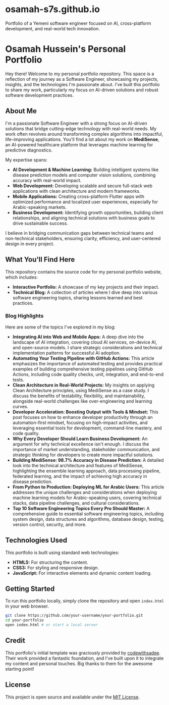 # osamah-s7s.github.io
Portfolio of a Yemeni software engineer focused on AI, cross-platform development, and real-world tech innovation.
# Osamah Hussein's Personal Portfolio

Hey there! Welcome to my personal portfolio repository. This space is a reflection of my journey as a Software Engineer, showcasing my projects, insights, and the technologies I'm passionate about. I've built this portfolio to share my work, particularly my focus on AI-driven solutions and robust software development practices.

## About Me

I'm a passionate Software Engineer with a strong focus on AI-driven solutions that bridge cutting-edge technology with real-world needs. My work often revolves around transforming complex algorithms into impactful, life-improving applications. You'll find a lot about my work on **MediSense**, an AI-powered healthcare platform that leverages machine learning for predictive diagnostics.

My expertise spans:

*   **AI Development & Machine Learning:** Building intelligent systems like disease prediction models and computer vision solutions, combining accuracy with real-world impact.
*   **Web Development:** Developing scalable and secure full-stack web applications with clean architecture and modern frameworks.
*   **Mobile Applications:** Creating cross-platform Flutter apps with optimized performance and localized user experiences, especially for Arabic-speaking markets.
*   **Business Development:** Identifying growth opportunities, building client relationships, and aligning technical solutions with business goals to drive sustainable success.

I believe in bridging communication gaps between technical teams and non-technical stakeholders, ensuring clarity, efficiency, and user-centered design in every project.

## What You'll Find Here

This repository contains the source code for my personal portfolio website, which includes:

*   **Interactive Portfolio:** A showcase of my key projects and their impact.
*   **Technical Blog:** A collection of articles where I dive deep into various software engineering topics, sharing lessons learned and best practices.

### Blog Highlights

Here are some of the topics I've explored in my blog:

*   **Integrating AI into Web and Mobile Apps:** A deep dive into the landscape of AI integration, covering cloud AI services, on-device AI, and open-source models. I share strategic considerations and technical implementation patterns for successful AI adoption.
*   **Automating Your Testing Pipeline with GitHub Actions:** This article emphasizes the importance of automated testing and provides practical examples of building comprehensive testing pipelines using GitHub Actions, including code quality checks, unit, integration, and end-to-end tests.
*   **Clean Architecture in Real-World Projects:** My insights on applying Clean Architecture principles, using MediSense as a case study. I discuss the benefits of testability, flexibility, and maintainability, alongside real-world challenges like over-engineering and learning curves.
*   **Developer Acceleration: Boosting Output with Tools & Mindset:** This post focuses on how to enhance developer productivity through an automation-first mindset, focusing on high-impact activities, and leveraging essential tools for development, command-line mastery, and code quality.
*   **Why Every Developer Should Learn Business Development:** An argument for why technical excellence isn't enough. I discuss the importance of market understanding, stakeholder communication, and strategic thinking for developers to create more impactful solutions.
*   **Building MediSense: 98.7% Accuracy in Disease Prediction:** A detailed look into the technical architecture and features of MediSense, highlighting the ensemble learning approach, data processing pipeline, federated learning, and the impact of achieving high accuracy in disease prediction.
*   **From Python to Production: Deploying ML for Arabic Users:** This article addresses the unique challenges and considerations when deploying machine learning models for Arabic-speaking users, covering technical stacks, data pipeline challenges, and cultural considerations.
*   **Top 10 Software Engineering Topics Every Pro Should Master:** A comprehensive guide to essential software engineering topics, including system design, data structures and algorithms, database design, testing, version control, security, and more.

## Technologies Used

This portfolio is built using standard web technologies:

*   **HTML5:** For structuring the content.
*   **CSS3:** For styling and responsive design.
*   **JavaScript:** For interactive elements and dynamic content loading.

## Getting Started

To run this portfolio locally, simply clone the repository and open `index.html` in your web browser.

```bash
git clone https://github.com/your-username/your-portfolio.git
cd your-portfolio
open index.html # or start a local server
```

## Credit

This portfolio's initial template was graciously provided by [codewithsadee](https://github.com/codewithsadee). Their work provided a fantastic foundation, and I've built upon it to integrate my content and personal touches. Big thanks to them for the awesome starting point!

## License

This project is open source and available under the [MIT License](LICENSE).

